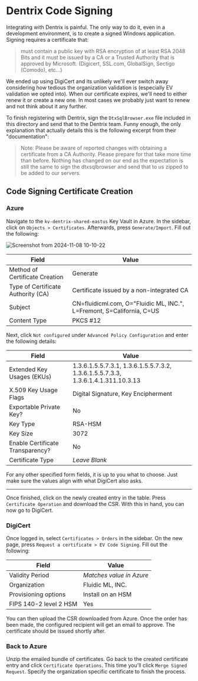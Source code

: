 # Dentrix Code Signing

Integrating with Dentrix is painful. The only way to do it, even in a
development environment, is to create a signed Windows application. Signing
requires a certificate that:

> must contain a public key with RSA encryption of at least RSA 2048 Bits and
> it must be issued by a CA or a Trusted Authority that is approved by
> Microsoft. (Digicert, SSL.com, GlobalSign, Sectigo (Comodo), etc...)

We ended up using DigiCert and its unlikely we'll ever switch away considering
how tedious the organization validation is (especially EV validation we opted
into). When our certificate expires, we'll need to either renew it or create a
new one. In most cases we probably just want to renew and not think about it
any further.

To finish registering with Dentrix, sign the `DtxSqlBrowser.exe` file included
in this directory and send that to the Dentrix team. Funny enough, the only
explanation that actually details this is the following excerpt from their
"documentation":

> Note: Please be aware of reported changes with obtaining a certificate from a
> CA Authority. Please prepare for that take more time than before. Nothing has
> changed on our end as the expectation is still the same to sign the
> dtxsqlbrowser and send that to us zipped to be added to our servers.

## Code Signing Certificate Creation

### Azure

Navigate to the `kv-dentrix-shared-eastus` Key Vault in Azure. In the sidebar,
click on `Objects > Certificates`. Afterwards, press `Generate/Import`. Fill
out the following:

![Screenshot from 2024-11-08 10-10-22](https://github.com/user-attachments/assets/933b7a54-f027-4efd-92cb-21a7c09af223)

Field | Value
----- | -----
Method of Certificate Creation | Generate
Type of Certificate Authority (CA) | Certificate issued by a non-integrated CA
Subject | CN=fluidicml.com, O="Fluidic ML, INC.", L=Fremont, S=California, C=US
Content Type | PKCS #12

Next, click `Not configured` under `Advanced Policy Configuration` and enter
the following details:

Field | Value
----- | -----
Extended Key Usages (EKUs) | 1.3.6.1.5.5.7.3.1, 1.3.6.1.5.5.7.3.2, 1.3.6.1.5.5.7.3.3, 1.3.6.1.4.1.311.10.3.13
X.509 Key Usage Flags | Digital Signature, Key Encipherment
Exportable Private Key? | No
Key Type | RSA-HSM
Key Size | 3072
Enable Certificate Transparency? | No
Certificate Type | *Leave Blank*

For any other specified form fields, it is up to you what to choose. Just make
sure the values align with what DigiCert also asks.

---

Once finished, click on the newly created entry in the table. Press
`Certificate Operation` and download the CSR. With this in hand, you can now go
to DigiCert.

### DigiCert

Once logged in, select `Certificates > Orders` in the sidebar. On the new page,
press `Request a certificate > EV Code Signing`. Fill out the following:

Field | Value
----- | -----
Validity Period | *Matches value in Azure*
Organization | Fluidic ML, INC.
Provisioning options | Install on an HSM
FIPS 140-2 level 2 HSM | Yes

You can then upload the CSR downloaded from Azure. Once the order has been
made, the configured recipient will get an email to approve. The certificate
should be issued shortly after.

### Back to Azure

Unzip the emailed bundle of certificates. Go back to the created certificate
entry and click `Certificate Operations`. This time you'll click
`Merge Signed Request`. Specify the organization specific certificate to finish
the process.
